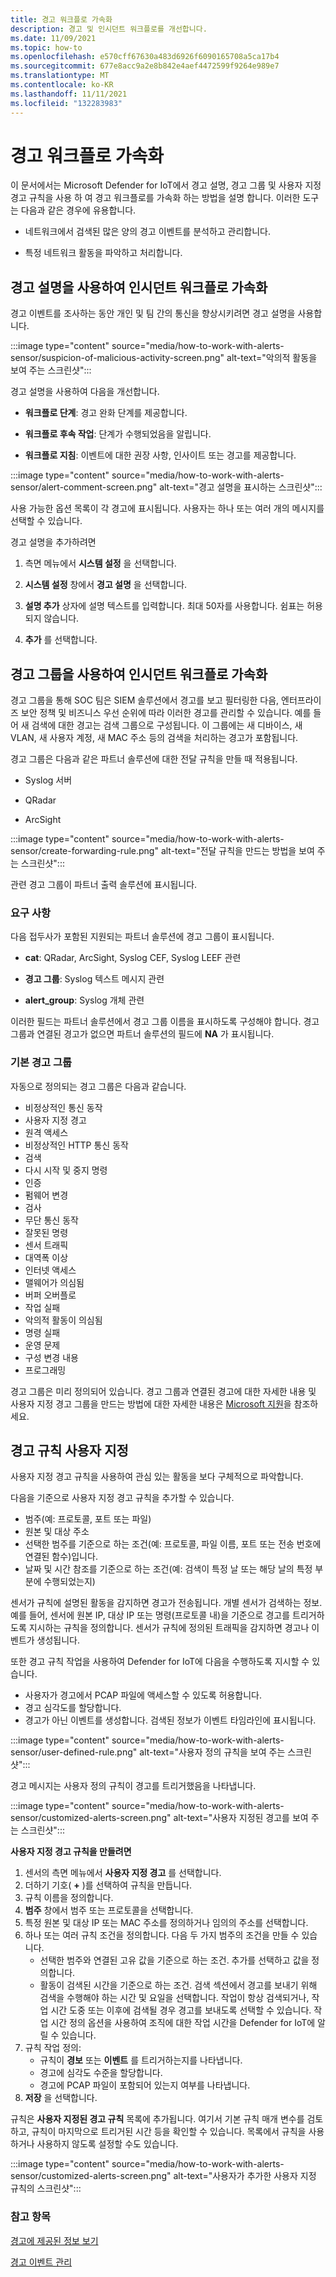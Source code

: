 ```yaml
---
title: 경고 워크플로 가속화
description: 경고 및 인시던트 워크플로를 개선합니다.
ms.date: 11/09/2021
ms.topic: how-to
ms.openlocfilehash: e570cff67630a483d6926f6090165708a5ca17b4
ms.sourcegitcommit: 677e8acc9a2e8b842e4aef4472599f9264e989e7
ms.translationtype: MT
ms.contentlocale: ko-KR
ms.lasthandoff: 11/11/2021
ms.locfileid: "132283983"
---
```

# <a name="accelerate-alert-workflows"></a>경고 워크플로 가속화

이 문서에서는 Microsoft Defender for IoT에서 경고 설명, 경고 그룹 및 사용자 지정 경고 규칙을 사용 하 여 경고 워크플로를 가속화 하는 방법을 설명 합니다.  이러한 도구는 다음과 같은 경우에 유용합니다.

- 네트워크에서 검색된 많은 양의 경고 이벤트를 분석하고 관리합니다.

- 특정 네트워크 활동을 파악하고 처리합니다.

## <a name="accelerate-incident-workflows-by-using-alert-comments"></a>경고 설명을 사용하여 인시던트 워크플로 가속화

경고 이벤트를 조사하는 동안 개인 및 팀 간의 통신을 향상시키려면 경고 설명을 사용합니다.

:::image type="content" source="media/how-to-work-with-alerts-sensor/suspicion-of-malicious-activity-screen.png" alt-text="악의적 활동을 보여 주는 스크린샷":::

경고 설명을 사용하여 다음을 개선합니다.

- **워크플로 단계**: 경고 완화 단계를 제공합니다.

- **워크플로 후속 작업**: 단계가 수행되었음을 알립니다.

- **워크플로 지침**: 이벤트에 대한 권장 사항, 인사이트 또는 경고를 제공합니다.

:::image type="content" source="media/how-to-work-with-alerts-sensor/alert-comment-screen.png" alt-text="경고 설명을 표시하는 스크린샷":::

사용 가능한 옵션 목록이 각 경고에 표시됩니다. 사용자는 하나 또는 여러 개의 메시지를 선택할 수 있습니다.

경고 설명을 추가하려면

1. 측면 메뉴에서 **시스템 설정** 을 선택합니다.

2. **시스템 설정** 창에서 **경고 설명** 을 선택합니다.

3. **설명 추가** 상자에 설명 텍스트를 입력합니다. 최대 50자를 사용합니다. 쉼표는 허용되지 않습니다.

4. **추가** 를 선택합니다.

## <a name="accelerate-incident-workflows-by-using-alert-groups"></a>경고 그룹을 사용하여 인시던트 워크플로 가속화

경고 그룹을 통해 SOC 팀은 SIEM 솔루션에서 경고를 보고 필터링한 다음, 엔터프라이즈 보안 정책 및 비즈니스 우선 순위에 따라 이러한 경고를 관리할 수 있습니다. 예를 들어 새 검색에 대한 경고는 검색 그룹으로 구성됩니다. 이 그룹에는 새 디바이스, 새 VLAN, 새 사용자 계정, 새 MAC 주소 등의 검색을 처리하는 경고가 포함됩니다.

경고 그룹은 다음과 같은 파트너 솔루션에 대한 전달 규칙을 만들 때 적용됩니다.

  - Syslog 서버

  - QRadar

  - ArcSight

:::image type="content" source="media/how-to-work-with-alerts-sensor/create-forwarding-rule.png" alt-text="전달 규칙을 만드는 방법을 보여 주는 스크린샷":::

관련 경고 그룹이 파트너 출력 솔루션에 표시됩니다. 

### <a name="requirements"></a>요구 사항

다음 접두사가 포함된 지원되는 파트너 솔루션에 경고 그룹이 표시됩니다.

- **cat**: QRadar, ArcSight, Syslog CEF, Syslog LEEF 관련

- **경고 그룹**: Syslog 텍스트 메시지 관련

- **alert_group**: Syslog 개체 관련

이러한 필드는 파트너 솔루션에서 경고 그룹 이름을 표시하도록 구성해야 합니다. 경고 그룹과 연결된 경고가 없으면 파트너 솔루션의 필드에 **NA** 가 표시됩니다.

### <a name="default-alert-groups"></a>기본 경고 그룹

자동으로 정의되는 경고 그룹은 다음과 같습니다.

- 비정상적인 통신 동작
- 사용자 지정 경고
- 원격 액세스
- 비정상적인 HTTP 통신 동작
- 검색
- 다시 시작 및 중지 명령
- 인증
- 펌웨어 변경
- 검사
- 무단 통신 동작
- 잘못된 명령
- 센서 트래픽
- 대역폭 이상
- 인터넷 액세스
- 맬웨어가 의심됨
- 버퍼 오버플로 
- 작업 실패
- 악의적 활동이 의심됨
- 명령 실패
- 운영 문제
- 구성 변경 내용
- 프로그래밍

경고 그룹은 미리 정의되어 있습니다. 경고 그룹과 연결된 경고에 대한 자세한 내용 및 사용자 지정 경고 그룹을 만드는 방법에 대한 자세한 내용은 [Microsoft 지원](https://support.microsoft.com/supportforbusiness/productselection?sapId=82c8f35-1b8e-f274-ec11-c6efdd6dd099)을 참조하세요.

## <a name="customize-alert-rules"></a>경고 규칙 사용자 지정

사용자 지정 경고 규칙을 사용하여 관심 있는 활동을 보다 구체적으로 파악합니다.

다음을 기준으로 사용자 지정 경고 규칙을 추가할 수 있습니다.

- 범주(예: 프로토콜, 포트 또는 파일)
- 원본 및 대상 주소
- 선택한 범주를 기준으로 하는 조건(예: 프로토콜, 파일 이름, 포트 또는 전송 번호에 연결된 함수)입니다.
- 날짜 및 시간 참조를 기준으로 하는 조건(예: 검색이 특정 날 또는 해당 날의 특정 부분에 수행되었는지)

센서가 규칙에 설명된 활동을 감지하면 경고가 전송됩니다. 개별 센서가 검색하는 정보. 예를 들어, 센서에 원본 IP, 대상 IP 또는 명령(프로토콜 내)을 기준으로 경고를 트리거하도록 지시하는 규칙을 정의합니다. 센서가 규칙에 정의된 트래픽을 감지하면 경고나 이벤트가 생성됩니다.

또한 경고 규칙 작업을 사용하여 Defender for IoT에 다음을 수행하도록 지시할 수 있습니다.

- 사용자가 경고에서 PCAP 파일에 액세스할 수 있도록 허용합니다.
- 경고 심각도를 할당합니다.
- 경고가 아닌 이벤트를 생성합니다. 검색된 정보가 이벤트 타임라인에 표시됩니다.

:::image type="content" source="media/how-to-work-with-alerts-sensor/user-defined-rule.png" alt-text="사용자 정의 규칙을 보여 주는 스크린샷":::

경고 메시지는 사용자 정의 규칙이 경고를 트리거했음을 나타냅니다.

:::image type="content" source="media/how-to-work-with-alerts-sensor/customized-alerts-screen.png" alt-text="사용자 지정된 경고를 보여 주는 스크린샷":::

**사용자 지정 경고 규칙을 만들려면**

1. 센서의 측면 메뉴에서 **사용자 지정 경고** 를 선택합니다.
1. 더하기 기호( **+** )를 선택하여 규칙을 만듭니다.
1. 규칙 이름을 정의합니다.
1. **범주** 창에서 범주 또는 프로토콜을 선택합니다.
1. 특정 원본 및 대상 IP 또는 MAC 주소를 정의하거나 임의의 주소를 선택합니다.
1. 하나 또는 여러 규칙 조건을 정의합니다. 다음 두 가지 범주의 조건을 만들 수 있습니다.
    - 선택한 범주와 연결된 고유 값을 기준으로 하는 조건. 추가를 선택하고 값을 정의합니다.
    - 활동이 검색된 시간을 기준으로 하는 조건. 검색 섹션에서 경고를 보내기 위해 검색을 수행해야 하는 시간 및 요일을 선택합니다. 작업이 항상 검색되거나, 작업 시간 도중 또는 이후에 검색될 경우 경고를 보내도록 선택할 수 있습니다. 작업 시간 정의 옵션을 사용하여 조직에 대한 작업 시간을 Defender for IoT에 알릴 수 있습니다.
1. 규칙 작업 정의: 
    - 규칙이 **경보** 또는 **이벤트** 를 트리거하는지를 나타냅니다.
    - 경고에 심각도 수준을 할당합니다.
    - 경고에 PCAP 파일이 포함되어 있는지 여부를 나타냅니다.
1. **저장** 을 선택합니다.

규칙은 **사용자 지정된 경고 규칙** 목록에 추가됩니다. 여기서 기본 규칙 매개 변수를 검토하고, 규칙이 마지막으로 트리거된 시간 등을 확인할 수 있습니다. 목록에서 규칙을 사용하거나 사용하지 않도록 설정할 수도 있습니다.

:::image type="content" source="media/how-to-work-with-alerts-sensor/customized-alerts-screen.png" alt-text="사용자가 추가한 사용자 지정 규칙의 스크린샷":::

### <a name="see-also"></a>참고 항목

[경고에 제공된 정보 보기](how-to-view-information-provided-in-alerts.md)

[경고 이벤트 관리](how-to-manage-the-alert-event.md)
